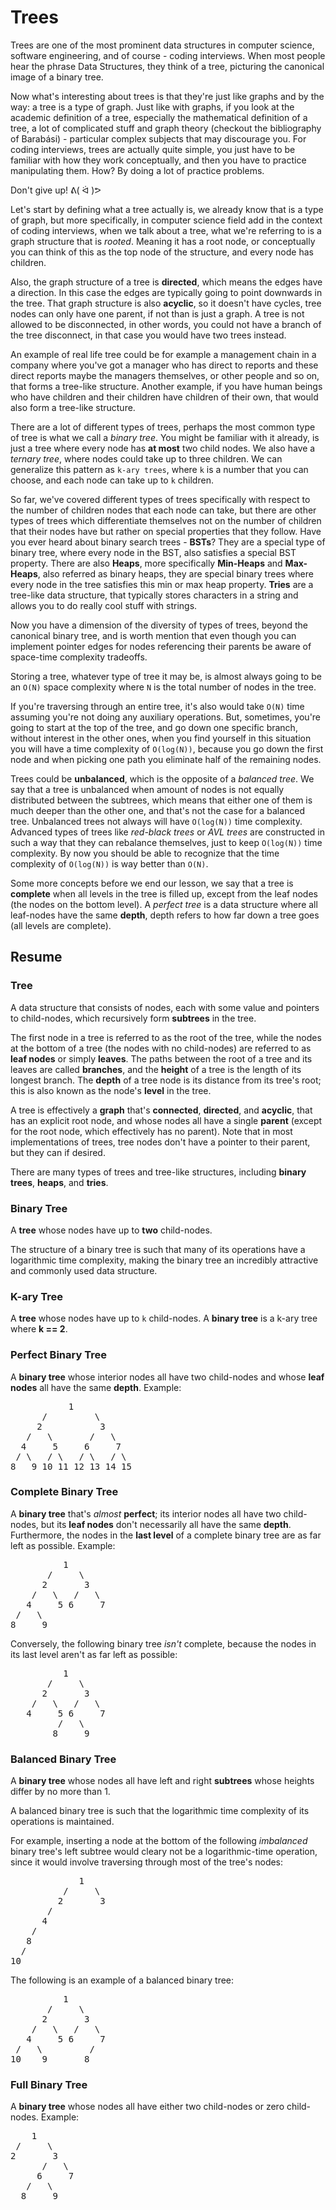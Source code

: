 # Trees

Trees are one of the most prominent data structures in computer science, software engineering, and of course - coding interviews. When most people hear the phrase Data Structures, they think of a tree, picturing the canonical image of a binary tree.

Now what's interesting about trees is that they're just like graphs and by the way: a tree is a type of graph. Just like with graphs, if you look at the academic definition of a tree, especially the mathematical definition of a tree, a lot of complicated stuff and graph theory (checkout the bibliography of Barabási) - particular complex subjects that may discourage you. For coding interviews, trees are actually quite simple, you just have to be familiar with how they work conceptually, and then you have to practice manipulating them. How? By doing a lot of practice problems.

Don't give up! ᕕ( ᐛ )ᕗ

Let's start by defining what a tree actually is, we already know that is a type of graph, but more specifically, in computer science field add in the context of coding interviews, when we talk about a tree, what we're referring to is a graph structure that is _rooted_. Meaning it has a root node, or conceptually you can think of this as the top node of the structure, and every node has children.

Also, the graph structure of a tree is **directed**, which means the edges have a direction. In this case the edges are typically going to point downwards in the tree. That graph structure is also **acyclic**, so it doesn't have cycles, tree nodes can only have one parent, if not than is just a graph. A tree is not allowed to be disconnected, in other words, you could not have a branch of the tree disconnect, in that case you would have two trees instead.

An example of real life tree could be for example a management chain in a company where you've got a manager who has direct to reports and these direct reports maybe the managers themselves, or other people and so on, that forms a tree-like structure. Another example, if you have human beings who have children and their children have children of their own, that would also form a tree-like structure.

There are a lot of different types of trees, perhaps the most common type of tree is what we call a _binary tree_. You might be familiar with it already, is just a tree where every node has **at most** two child nodes. We also have a _ternary tree_, where nodes could take up to three children. We can generalize this pattern as `k-ary trees`, where `k` is a number that you can choose, and each node can take up to `k` children.

So far, we've covered different types of trees specifically with respect to the number of children nodes that each node can take, but there are other types of trees which differentiate themselves not on the number of children that their nodes have but rather on special properties that they follow. Have you ever heard about binary search trees - **BSTs**? They are a special type of binary tree, where every node in the BST, also satisfies a special BST property. There are also **Heaps**, more specifically **Min-Heaps** and **Max-Heaps**, also referred as binary heaps, they are special binary trees where every node in the tree satisfies this min or max heap property. **Tries** are a tree-like data structure, that typically stores characters in a string and allows you to do really cool stuff with strings.

Now you have a dimension of the diversity of types of trees, beyond the canonical binary tree, and is worth mention that even though you can implement pointer edges for nodes referencing their parents be aware of space-time complexity tradeoffs.

Storing a tree, whatever type of tree it may be, is almost always going to be an `O(N)` space complexity where `N` is the total number of nodes in the tree.

If you're traversing through an entire tree, it's also would take `O(N)` time assuming you're not doing any auxiliary operations. But, sometimes, you're going to start at the top of the tree, and go down one specific branch, without interest in the other ones, when you find yourself in this situation you will have a time complexity of `O(log(N))`, because you go down the first node and when picking one path you eliminate half of the remaining nodes.

Trees could be **unbalanced**, which is the opposite of a _balanced tree_. We say that a tree is unbalanced when amount of nodes is not equally distributed between the subtrees, which means that either one of them is much deeper than the other one, and that's not the case for a balanced tree. Unbalanced trees not always will have `O(log(N))` time complexity. Advanced types of trees like _red-black trees_ or _AVL trees_ are constructed in such a way that they can rebalance themselves, just to keep `O(log(N))` time complexity. By now you should be able to recognize that the time complexity of `O(log(N))` is way better than `O(N)`.

Some more concepts before we end our lesson, we say that a tree is **complete** when all levels in the tree is filled up, except from the leaf nodes (the nodes on the bottom level). A _perfect tree_ is a data structure where all leaf-nodes have the same **depth**, depth refers to how far down a tree goes (all levels are complete).

## Resume

### Tree

A data structure that consists of nodes, each with some value and pointers to child-nodes, which recursively form **subtrees** in the tree.

The first node in a tree is referred to as the root of the tree, while the nodes at the bottom of a tree (the nodes with no child-nodes) are referred to as **leaf nodes** or simply **leaves**. The paths between the root of a tree and its leaves are called **branches**, and the **height** of a tree is the length of its longest branch. The **depth** of a tree node is its distance from its tree's root; this is also known as the node's **level** in the tree.

A tree is effectively a **graph** that's **connected**, **directed**, and **acyclic**, that has an explicit root node, and whose nodes all have a single **parent** (except for the root node, which effectively has no parent). Note that in most implementations of trees, tree nodes don't have a pointer to their parent, but they can if desired.

There are many types of trees and tree-like structures, including **binary trees**, **heaps**, and **tries**.

### Binary Tree

A **tree** whose nodes have up to **two** child-nodes.

The structure of a binary tree is such that many of its operations have a logarithmic time complexity, making the binary tree an incredibly attractive and commonly used data structure.

### K-ary Tree

A **tree** whose nodes have up to `k` child-nodes. A **binary tree** is a k-ary tree where **k == 2**.

### Perfect Binary Tree

A **binary tree** whose interior nodes all have two child-nodes and whose **leaf nodes** all have the same **depth**. Example:

<pre>           1
      /         \
     2           3
   /   \       /   \
  4     5     6     7
 / \   / \   / \   / \
8   9 10 11 12 13 14 15
</pre>

### Complete Binary Tree

A **binary tree** that's _almost_ **perfect**; its interior nodes all have two child-nodes, but its **leaf nodes** don't necessarily all have the same **depth**. Furthermore, the nodes in the **last level** of a complete binary tree are as far left as possible. Example:

<pre>          1
       /     \
      2       3
    /   \   /   \
   4     5 6     7
 /   \
8     9
</pre>

Conversely, the following binary tree _isn't_ complete, because the nodes in its last level aren't as far left as possible:

<pre>          1
       /     \
      2       3
    /   \   /   \
   4     5 6     7
         /   \
        8     9
</pre>

### Balanced Binary Tree

A **binary tree** whose nodes all have left and right **subtrees** whose heights differ by no more than 1.

A balanced binary tree is such that the logarithmic time complexity of its operations is maintained.

For example, inserting a node at the bottom of the following _imbalanced_ binary tree's left subtree would cleary not be a logarithmic-time operation, since it would involve traversing through most of the tree's nodes:

<pre>             1
          /     \
         2       3
       /
      4
    /
   8
  /
10
</pre>

The following is an example of a balanced binary tree:

<pre>          1
       /     \
      2       3
    /   \   /   \
   4     5 6     7
 /   \         /   
10    9       8
</pre>

### Full Binary Tree

A **binary tree** whose nodes all have either two child-nodes or zero child-nodes. Example:

<pre>    1
 /     \
2       3
      /   \
     6     7
   /   \
  8     9
</pre>